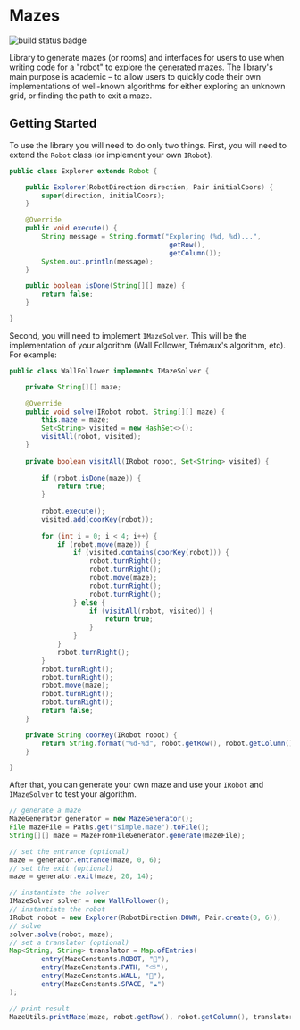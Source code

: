 # Mazes

![build status badge](https://github.com/guillonapa/mazes/workflows/Maven%20Build/badge.svg)

Library to generate mazes (or rooms) and interfaces for users to use when writing code for a "robot" to explore the generated mazes. The library's main purpose is academic – to allow users to quickly code their own implementations of well-known algorithms for either exploring an unknown grid, or finding the path to exit a maze.

## Getting Started

To use the library you will need to do only two things. First, you will need to extend the `Robot` class (or implement your own `IRobot`).

```java
public class Explorer extends Robot {

    public Explorer(RobotDirection direction, Pair initialCoors) {
        super(direction, initialCoors);
    }

    @Override
    public void execute() {
        String message = String.format("Exploring (%d, %d)...", 
                                        getRow(), 
                                        getColumn());
        System.out.println(message);
    }

    public boolean isDone(String[][] maze) {
        return false;
    }

}
```

Second, you will need to implement `IMazeSolver`. This will be the implementation of your algorithm (Wall Follower, Trémaux's algorithm, etc). For example:

```java
public class WallFollower implements IMazeSolver {

    private String[][] maze;

    @Override
    public void solve(IRobot robot, String[][] maze) {
        this.maze = maze;
        Set<String> visited = new HashSet<>();
        visitAll(robot, visited);
    }
    
    private boolean visitAll(IRobot robot, Set<String> visited) {
        
        if (robot.isDone(maze)) {
            return true;
        }
        
        robot.execute();
        visited.add(coorKey(robot));
        
        for (int i = 0; i < 4; i++) {
            if (robot.move(maze)) {
                if (visited.contains(coorKey(robot))) {
                    robot.turnRight();
                    robot.turnRight();
                    robot.move(maze);
                    robot.turnRight();
                    robot.turnRight();
                } else {
                    if (visitAll(robot, visited)) {
                        return true;
                    }
                }
            }
            robot.turnRight();
        }
        robot.turnRight();
        robot.turnRight();
        robot.move(maze);
        robot.turnRight();
        robot.turnRight();
        return false;
    }

    private String coorKey(IRobot robot) {
        return String.format("%d-%d", robot.getRow(), robot.getColumn());
    }

}
```

After that, you can generate your own maze and use your `IRobot` and `IMazeSolver` to test your algorithm.

```java
// generate a maze
MazeGenerator generator = new MazeGenerator();
File mazeFile = Paths.get("simple.maze").toFile();
String[][] maze = MazeFromFileGenerator.generate(mazeFile);

// set the entrance (optional)
maze = generator.entrance(maze, 0, 6);
// set the exit (optional)
maze = generator.exit(maze, 20, 14);

// instantiate the solver
IMazeSolver solver = new WallFollower();
// instantiate the robot
IRobot robot = new Explorer(RobotDirection.DOWN, Pair.create(0, 6));
// solve
solver.solve(robot, maze);
// set a translator (optional)
Map<String, String> translator = Map.ofEntries(
        entry(MazeConstants.ROBOT, "🤖"),
        entry(MazeConstants.PATH, "⛅️"),
        entry(MazeConstants.WALL, "🌲"),
        entry(MazeConstants.SPACE, "☁️")
);

// print result
MazeUtils.printMaze(maze, robot.getRow(), robot.getColumn(), translator);
```